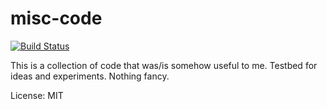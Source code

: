 # misc-code

[![Build Status](https://github.com/mkozlowski/misc-code/actions/workflows/ci.yml/badge.svg)](https://github.com/mkozlowski/misc-code/actions/workflows/ci.yml)

This is a collection of code that was/is somehow useful to me.
Testbed for ideas and experiments. Nothing fancy.

License: MIT
